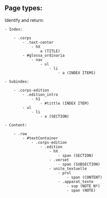 ## Page types:

Identify and return:

	- Index:

		- .corps
			- .text-center
				- hX
					a (TITLE)
			- #glossa_ordinaria
				- nav
					- ul
						- li
							- a (INDEX ITEMS)

	- Subindex:

		- .corps-edition
			- .edition_intro
				- h1
					- #tittle (INDEX ITEM)
			- ul
				- li
					- a (SECTION)

	- Content:

		- .row
			- #textContainer
				- .corps-edition
					- .edition
						- hX
							- span (SECTION)
						- .verset
							- span (SUBSECTION)
						- unite_textuelle
							- prol
								- span (CONTENT)
							- .apparat_texte
								- sup (NOTE Nº)
								- span (NOTE)

